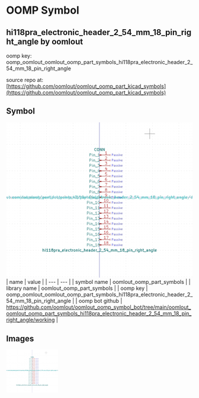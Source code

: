 # OOMP Symbol  
## hi118pra_electronic_header_2_54_mm_18_pin_right_angle  by oomlout  
  
oomp key: oomp_oomlout_oomlout_oomp_part_symbols_hi118pra_electronic_header_2_54_mm_18_pin_right_angle  
  
source repo at: [https://github.com/oomlout/oomlout_oomp_part_kicad_symbols](https://github.com/oomlout/oomlout_oomp_part_kicad_symbols)  
## Symbol  
  
[![working.png](working_600.png)](working.png)  
| name | value | 
| --- | --- | 
| symbol name | oomlout_oomp_part_symbols | 
| library name | oomlout_oomp_part_symbols | 
| oomp key | oomp_oomlout_oomlout_oomp_part_symbols_hi118pra_electronic_header_2_54_mm_18_pin_right_angle | 
| oomp bot github | https://github.com/oomlout/oomlout_oomp_symbol_bot/tree/main/oomlout_oomlout_oomp_part_symbols_hi118pra_electronic_header_2_54_mm_18_pin_right_angle/working | 
## Images  
  
[![working.png](working_140.png)](working.png)  
